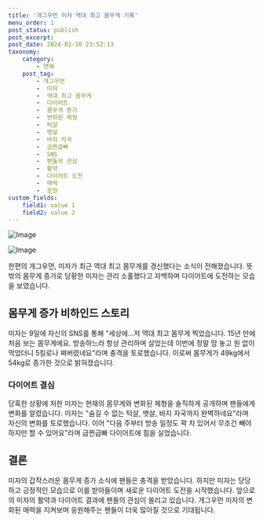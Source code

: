 ```yaml
---
title: '개그우먼 미자 역대 최고 몸무게 기록'
menu_order: 1
post_status: publish
post_excerpt: 
post_date: 2024-02-10 23:52:13
taxonomy:
    category:
        - 연예
    post_tag:
        - 개그우먼
        -  미자
        -  역대 최고 몸무게
        -  다이어트
        -  몸무게 증가
        -  변화된 체형
        -  턱살
        -  뱃살
        -  바지 자국
        -  급찐급빠
        -  SNS
        -  팬들의 관심
        -  활약
        -  다이어트 도전
        -  매력
        -  응원
custom_fields:
    field1: value 1
    field2: value 2
---
```


![Image](https://ssl.pstatic.net/mimgnews/image/076/2024/02/10/2024021001000704100094281_20240210200702836.jpg?type=w540)

![Image](https://mimgnews.pstatic.net/image/076/2024/02/10/2024021001000704100094282_20240210200702849.jpg?type=w540)

한편의 개그우먼, 미자가 최근 역대 최고 몸무게를 경신했다는 소식이 전해졌습니다. 뜻밖의 몸무게 증가로 당황한 미자는 관리 소홀했다고 자백하며 다이어트에 도전하는 모습을 보였습니다.
## 몸무게 증가 비하인드 스토리
미자는 9일에 자신의 SNS를 통해 "세상에...저 역대 최고 몸무게 찍었습니다. 15년 만에 처음 보는 몸무게에요. 방송하느라 항상 관리하며 살았는데 이번에 정말 맘 놓고 원 없이 먹었더니 5킬로나 쪄버렸네요"라며 충격을 토로했습니다. 이로써 몸무게가 49kg에서 54kg로 증가한 것으로 밝혀졌습니다.
### 다이어트 결심
당혹한 상황에 처한 미자는 현재의 몸무게와 변화된 체형을 솔직하게 공개하며 팬들에게 변화를 알렸습니다. 미자는 "숨길 수 없는 턱살, 뱃살, 바지 자국까지 완벽하네요"라며 자신의 변화를 토로했습니다. 이어 "다음 주부터 방송 일정도 꽉 차 있어서 무조건 빼야 하지만 할 수 있어요"라며 급찐급빠 다이어트에 힘을 실었습니다.
## 결론
미자의 갑작스러운 몸무게 증가 소식에 팬들은 충격을 받았습니다. 하지만 미자는 당당하고 긍정적인 모습으로 이를 받아들이며 새로운 다이어트 도전을 시작했습니다. 앞으로의 미자의 활약과 다이어트 결과에 팬들의 관심이 쏠리고 있습니다. 개그우먼 미자의 변화된 매력을 지켜보며 응원해주는 팬들이 더욱 많아질 것으로 기대됩니다.
